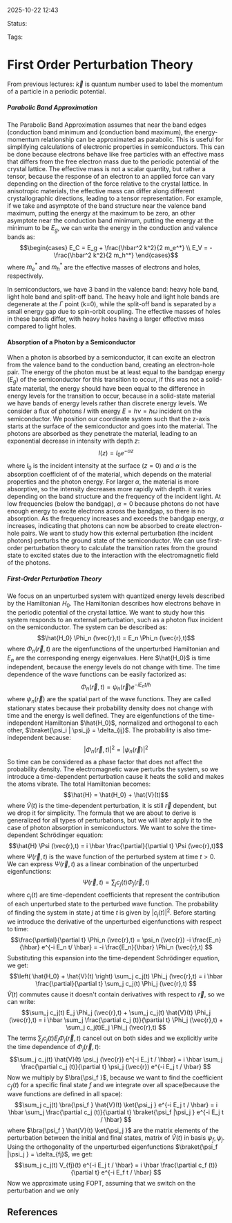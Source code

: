 
2025-10-22 12:43

Status: 

Tags:

# First Order Perturbation Theory
From previous lectures: $\vec{k}$ is quantum number used to label the momentum of a particle in a periodic potential. 
##### Parabolic Band Approximation
The Parabolic Band Approximation assumes that near the band edges (conduction band minimum and (conduction band maximum), the energy-momentum relationship can be approximated as parabolic. This is useful for simplifying calculations of electronic properties in semiconductors. This can be done because electrons behave like free particles with an effective mass that differs from the free electron mass due to the periodic potential of the crystal lattice.
The effective mass is not a scalar quantity, but rather a tensor, because the response of an electron to an applied force can vary depending on the direction of the force relative to the crystal lattice. In anisotropic materials, the effective mass can differ along different crystallographic directions, leading to a tensor representation. 
For example, if we take and asymptote of the band structure near the valence band maximum, putting the energy at the maximum to be zero, an other asymptote near the conduction band minimum, putting the energy at the minimum to be $E_g$, we can write the energy in the conduction and valence bands as:
$$\begin{cases}
E_C = E_g + \frac{\hbar^2 k^2}{2 m_e^*} \\
E_V = - \frac{\hbar^2 k^2}{2 m_h^*}
\end{cases}$$
where $m_e^*$ and $m_h^*$ are the effective masses of electrons and holes, respectively.

In semiconductors, we have 3 band in the valence band: heavy hole band, light hole band and split-off band. The heavy hole and light hole bands are degenerate at the $\Gamma$ point (k=0), while the split-off band is separated by a small energy gap due to spin-orbit coupling. The effective masses of holes in these bands differ, with heavy holes having a larger effective mass compared to light holes.
#### Absorption of a Photon by a Semiconductor 
When a photon is absorbed by a semiconductor, it can excite an electron from the valence band to the conduction band, creating an electron-hole pair. The energy of the photon must be at least equal to the bandgap energy ($E_g$) of the semiconductor for this transition to occur, if this was not a solid-state material, the energy should have been equal to the difference in energy levels for the transition to occur, because in a solid-state material we have bands of energy levels rather than discrete energy levels.
We consider a flux of photons $I$ with energy $E = h \nu = \hbar \omega$ incident on the semiconductor. We position our coordinate system such that the z-axis starts at the surface of the semiconductor and goes into the material. The photons are absorbed as they penetrate the material, leading to an exponential decrease in intensity with depth $z$:
$$I(z) = I_0 e^{-\alpha z}$$ where $I_0$ is the incident intensity at the surface ($z=0$) and $\alpha$ is the absorption coefficient of of the material, which depends on the material properties and the photon energy. For larger $\alpha$, the material is more absorptive, so the intensity decreases more rapidly with depth. it varies depending on the band structure and the frequency of the incident light. At low frequencies (below the bandgap), $\alpha = 0$ because photons do not have enough energy to excite electrons across the bandgap, so there is no absorption. As the frequency increases and exceeds the bandgap energy, $\alpha$ increases, indicating that photons can now be absorbed to create electron-hole pairs.
We want to study how this external perturbation (the incident photons) perturbs the ground state of the semiconductor. We can use first-order perturbation theory to calculate the transition rates from the ground state to excited states due to the interaction with the electromagnetic field of the photons.
##### First-Order Perturbation Theory
We focus on an unperturbed system with quantized energy levels described by the Hamiltonian $H_0$. The Hamiltonian describes how electrons behave in the periodic potential of the crystal lattice. 
We want to study how this system responds to an external perturbation, such as a photon flux incident on the semiconductor. The system can be described as:
$$\hat{H_0} \Phi_n (\vec{r},t) = E_n \Phi_n (\vec{r},t)$$
where $\Phi_n (\vec{r},t)$ are the eigenfunctions of the unperturbed Hamiltonian and $E_n$ are the corresponding energy eigenvalues. Here $\hat{H_0}$ is time independent, because the energy levels do not change with time. The time dependence of the wave functions can be easily factorized as:
$$\Phi_n (\vec{r},t) = \psi_n (\vec{r}) e^{-i E_n t / \hbar}$$
where $\psi_n (\vec{r})$ are the spatial part of the wave functions. They are called stationary states because their probability density does not change with time and the energy is well defined. They are eigenfunctions of the time-independent Hamiltonian $\hat{H_0}$, normalized and orthogonal to each other, $\braket{\psi_i | \psi_j} = \delta_{ij}$.
The probability is also time-independent because:
$$|\Phi_n (\vec{r},t)|^2 = |\psi_n (\vec{r})|^2$$
So time can be considered as a phase factor that does not affect the probability density. 
The electromagnetic wave perturbs the system, so we introduce a time-dependent perturbation cause it heats the solid and makes the atoms vibrate. The total Hamiltonian becomes:
$$\hat{H} = \hat{H_0} + \hat{V}(t)$$
where $\hat{V}(t)$ is the time-dependent perturbation, it is still $\vec{r}$ dependent, but we drop it for simplicity.
The formula that we are about to derive is generalized for all types of perturbations, but we will later apply it to the case of photon absorption in semiconductors.
We want to solve the time-dependent Schrödinger equation:
$$\hat{H} \Psi (\vec{r},t) = i \hbar \frac{\partial}{\partial t} \Psi (\vec{r},t)$$where $\Psi (\vec{r},t)$ is the wave function of the perturbed system at time $t > 0$. 
We can express $\Psi (\vec{r},t)$ as a linear combination of the unperturbed eigenfunctions:
$$\Psi (\vec{r},t) = \sum_j c_j(t) \Phi_j (\vec{r},t) $$where $c_j(t)$ are time-dependent coefficients that represent the contribution of each unperturbed state to the perturbed wave function. The probability of finding the system in state $j$ at time $t$ is given by $|c_j(t)|^2$.
Before starting we introduce the derivative of the unperturbed eigenfunctions with respect to time: 
$$\frac{\partial}{\partial t} \Phi_n (\vec{r},t) = \psi_n (\vec{r}) -i \frac{E_n}{\hbar} e^{-i E_n t/ \hbar} = -i \frac{E_n}{\hbar} \Phi_n (\vec{r},t) $$
Substituting this expansion into the time-dependent Schrödinger equation, we get:
$$\left( \hat{H_0} + \hat{V}(t) \right) \sum_j c_j(t) \Phi_j (\vec{r},t) = i \hbar \frac{\partial}{\partial t} \sum_j c_j(t) \Phi_j (\vec{r},t) $$
$\hat{V}(t)$ commutes cause it doesn't contain derivatives with respect to $\vec{r}$, so we can write: 
$$\sum_j c_j(t) E_j \Phi_j (\vec{r},t) + \sum_j c_j(t) \hat{V}(t) \Phi_j (\vec{r},t) = i \hbar \sum_j  \frac{\partial c_j (t)}{\partial t} \Phi_j (\vec{r},t) + \sum_j c_j(t)E_j \Phi_j (\vec{r},t) $$
The terms $\sum_j c_j(t) E_j \Phi_j (\vec{r},t)$ cancel out on both sides and we explicitly write the time dependence of $\Phi_j (\vec{r},t)$: 
$$\sum_j c_j(t) \hat{V}(t) \psi_j (\vec{r}) e^{-i E_j t / \hbar} = i \hbar \sum_j  \frac{\partial c_j (t)}{\partial t} \psi_j (\vec{r}) e^{-i E_j t / \hbar} $$
Now we multiply by $\bra{\psi_f  }$, because we want to find the coefficient $c_f(t)$ for a specific final state $f$ and we integrate over all space(because the wave functions are defined in all space):
$$\sum_j c_j(t) \bra{\psi_f } \hat{V}(t) \ket{\psi_j } e^{-i E_j t / \hbar} = i \hbar \sum_j  \frac{\partial c_j (t)}{\partial t} \braket{\psi_f |\psi_j } e^{-i E_j t / \hbar} $$
 where $\bra{\psi_f } \hat{V}(t) \ket{\psi_j }$ are the matrix elements of the perturbation between the initial and final states, matrix of $\hat{V}(t)$ in basis $\psi_f, \psi_j$. Using the orthogonality of the unperturbed eigenfunctions $\braket{\psi_f |\psi_j } = \delta_{fj}$, we get:
 $$\sum_j c_j(t) V_{fj}(t) e^{-i E_j t / \hbar} = i \hbar  \frac{\partial c_f (t)}{\partial t} e^{-i E_f t / \hbar} $$
Now we approximate using FOPT, assuming that we switch on the perturbation and we only 
  



## References
